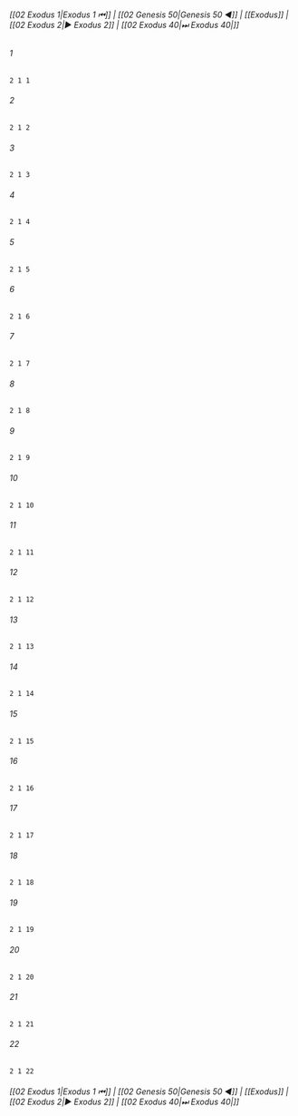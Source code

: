 
###### [[02 Exodus 1|Exodus 1 ⏮]] | [[02 Genesis 50|Genesis 50 ◀]] | [[Exodus]] | [[02 Exodus 2|▶ Exodus 2]] | [[02 Exodus 40|⏭ Exodus 40|]]

###### 1
``` verse
2 1 1 
```
###### 2
``` verse
2 1 2 
```
###### 3
``` verse
2 1 3 
```
###### 4
``` verse
2 1 4 
```
###### 5
``` verse
2 1 5 
```
###### 6
``` verse
2 1 6 
```
###### 7
``` verse
2 1 7 
```
###### 8
``` verse
2 1 8 
```
###### 9
``` verse
2 1 9 
```
###### 10
``` verse
2 1 10 
```
###### 11
``` verse
2 1 11 
```
###### 12
``` verse
2 1 12 
```
###### 13
``` verse
2 1 13 
```
###### 14
``` verse
2 1 14 
```
###### 15
``` verse
2 1 15 
```
###### 16
``` verse
2 1 16 
```
###### 17
``` verse
2 1 17 
```
###### 18
``` verse
2 1 18 
```
###### 19
``` verse
2 1 19 
```
###### 20
``` verse
2 1 20 
```
###### 21
``` verse
2 1 21 
```
###### 22
``` verse
2 1 22 
```

###### [[02 Exodus 1|Exodus 1 ⏮]] | [[02 Genesis 50|Genesis 50 ◀]] | [[Exodus]] | [[02 Exodus 2|▶ Exodus 2]] | [[02 Exodus 40|⏭ Exodus 40|]]

